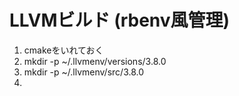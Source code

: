 # LLVMビルド (rbenv風管理)

1. cmakeをいれておく
2. mkdir -p ~/.llvmenv/versions/3.8.0
3. mkdir -p ~/.llvmenv/src/3.8.0
3. 

